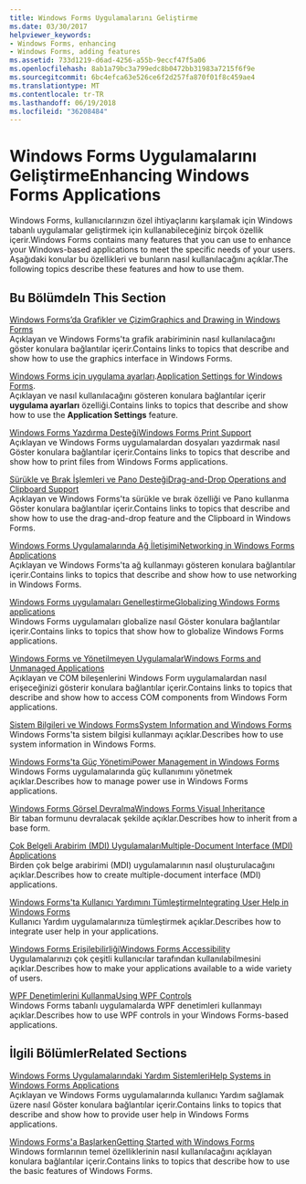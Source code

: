```yaml
---
title: Windows Forms Uygulamalarını Geliştirme
ms.date: 03/30/2017
helpviewer_keywords:
- Windows Forms, enhancing
- Windows Forms, adding features
ms.assetid: 733d1219-d6ad-4256-a55b-9eccf47f5a06
ms.openlocfilehash: 8ab1a79bc3a799edc8b0472bb31983a7215f6f9e
ms.sourcegitcommit: 6bc4efca63e526ce6f2d257fa870f01f8c459ae4
ms.translationtype: MT
ms.contentlocale: tr-TR
ms.lasthandoff: 06/19/2018
ms.locfileid: "36208484"
---
```

# <a name="enhancing-windows-forms-applications"></a><span data-ttu-id="8d021-102">Windows Forms Uygulamalarını Geliştirme</span><span class="sxs-lookup"><span data-stu-id="8d021-102">Enhancing Windows Forms Applications</span></span>
<span data-ttu-id="8d021-103">Windows Forms, kullanıcılarınızın özel ihtiyaçlarını karşılamak için Windows tabanlı uygulamalar geliştirmek için kullanabileceğiniz birçok özellik içerir.</span><span class="sxs-lookup"><span data-stu-id="8d021-103">Windows Forms contains many features that you can use to enhance your Windows-based applications to meet the specific needs of your users.</span></span> <span data-ttu-id="8d021-104">Aşağıdaki konular bu özellikleri ve bunların nasıl kullanılacağını açıklar.</span><span class="sxs-lookup"><span data-stu-id="8d021-104">The following topics describe these features and how to use them.</span></span>  
  
## <a name="in-this-section"></a><span data-ttu-id="8d021-105">Bu Bölümde</span><span class="sxs-lookup"><span data-stu-id="8d021-105">In This Section</span></span>  
 [<span data-ttu-id="8d021-106">Windows Forms’da Grafikler ve Çizim</span><span class="sxs-lookup"><span data-stu-id="8d021-106">Graphics and Drawing in Windows Forms</span></span>](../../../../docs/framework/winforms/advanced/graphics-and-drawing-in-windows-forms.md)  
 <span data-ttu-id="8d021-107">Açıklayan ve Windows Forms'ta grafik arabiriminin nasıl kullanılacağını göster konulara bağlantılar içerir.</span><span class="sxs-lookup"><span data-stu-id="8d021-107">Contains links to topics that describe and show how to use the graphics interface in Windows Forms.</span></span>  
  
 <span data-ttu-id="8d021-108">[Windows Forms için uygulama ayarları](../../../../docs/framework/winforms/advanced/application-settings-for-windows-forms.md).</span><span class="sxs-lookup"><span data-stu-id="8d021-108">[Application Settings for Windows Forms](../../../../docs/framework/winforms/advanced/application-settings-for-windows-forms.md).</span></span>  
 <span data-ttu-id="8d021-109">Açıklayan ve nasıl kullanılacağını gösteren konulara bağlantılar içerir **uygulama ayarları** özelliği.</span><span class="sxs-lookup"><span data-stu-id="8d021-109">Contains links to topics that describe and show how to use the **Application Settings** feature.</span></span>  
  
 [<span data-ttu-id="8d021-110">Windows Forms Yazdırma Desteği</span><span class="sxs-lookup"><span data-stu-id="8d021-110">Windows Forms Print Support</span></span>](../../../../docs/framework/winforms/advanced/windows-forms-print-support.md)  
 <span data-ttu-id="8d021-111">Açıklayan ve Windows Forms uygulamalardan dosyaları yazdırmak nasıl Göster konulara bağlantılar içerir.</span><span class="sxs-lookup"><span data-stu-id="8d021-111">Contains links to topics that describe and show how to print files from Windows Forms applications.</span></span>  
  
 [<span data-ttu-id="8d021-112">Sürükle ve Bırak İşlemleri ve Pano Desteği</span><span class="sxs-lookup"><span data-stu-id="8d021-112">Drag-and-Drop Operations and Clipboard Support</span></span>](../../../../docs/framework/winforms/advanced/drag-and-drop-operations-and-clipboard-support.md)  
 <span data-ttu-id="8d021-113">Açıklayan ve Windows Forms'ta sürükle ve bırak özelliği ve Pano kullanma Göster konulara bağlantılar içerir.</span><span class="sxs-lookup"><span data-stu-id="8d021-113">Contains links to topics that describe and show how to use the drag-and-drop feature and the Clipboard in Windows Forms.</span></span>  
  
 [<span data-ttu-id="8d021-114">Windows Forms Uygulamalarında Ağ İletişimi</span><span class="sxs-lookup"><span data-stu-id="8d021-114">Networking in Windows Forms Applications</span></span>](../../../../docs/framework/winforms/advanced/networking-in-windows-forms-applications.md)  
 <span data-ttu-id="8d021-115">Açıklayan ve Windows Forms'ta ağ kullanmayı gösteren konulara bağlantılar içerir.</span><span class="sxs-lookup"><span data-stu-id="8d021-115">Contains links to topics that describe and show how to use networking in Windows Forms.</span></span>  
  
 [<span data-ttu-id="8d021-116">Windows Forms uygulamaları Genelleştirme</span><span class="sxs-lookup"><span data-stu-id="8d021-116">Globalizing Windows Forms applications</span></span>](../../../../docs/framework/winforms/advanced/globalizing-windows-forms.md)  
 <span data-ttu-id="8d021-117">Windows Forms uygulamaları globalize nasıl Göster konulara bağlantılar içerir.</span><span class="sxs-lookup"><span data-stu-id="8d021-117">Contains links to topics that show how to globalize Windows Forms applications.</span></span>  
  
 [<span data-ttu-id="8d021-118">Windows Forms ve Yönetilmeyen Uygulamalar</span><span class="sxs-lookup"><span data-stu-id="8d021-118">Windows Forms and Unmanaged Applications</span></span>](../../../../docs/framework/winforms/advanced/windows-forms-and-unmanaged-applications.md)  
 <span data-ttu-id="8d021-119">Açıklayan ve COM bileşenlerini Windows Form uygulamalardan nasıl erişeceğinizi gösterir konulara bağlantılar içerir.</span><span class="sxs-lookup"><span data-stu-id="8d021-119">Contains links to topics that describe and show how to access COM components from Windows Form applications.</span></span>  
  
 [<span data-ttu-id="8d021-120">Sistem Bilgileri ve Windows Forms</span><span class="sxs-lookup"><span data-stu-id="8d021-120">System Information and Windows Forms</span></span>](../../../../docs/framework/winforms/advanced/system-information-and-windows-forms.md)  
 <span data-ttu-id="8d021-121">Windows Forms'ta sistem bilgisi kullanmayı açıklar.</span><span class="sxs-lookup"><span data-stu-id="8d021-121">Describes how to use system information in Windows Forms.</span></span>  
  
 [<span data-ttu-id="8d021-122">Windows Forms'ta Güç Yönetimi</span><span class="sxs-lookup"><span data-stu-id="8d021-122">Power Management in Windows Forms</span></span>](../../../../docs/framework/winforms/advanced/power-management-in-windows-forms.md)  
 <span data-ttu-id="8d021-123">Windows Forms uygulamalarında güç kullanımını yönetmek açıklar.</span><span class="sxs-lookup"><span data-stu-id="8d021-123">Describes how to manage power use in Windows Forms applications.</span></span>  
  
 [<span data-ttu-id="8d021-124">Windows Forms Görsel Devralma</span><span class="sxs-lookup"><span data-stu-id="8d021-124">Windows Forms Visual Inheritance</span></span>](../../../../docs/framework/winforms/advanced/windows-forms-visual-inheritance.md)  
 <span data-ttu-id="8d021-125">Bir taban formunu devralacak şekilde açıklar.</span><span class="sxs-lookup"><span data-stu-id="8d021-125">Describes how to inherit from a base form.</span></span>  
  
 [<span data-ttu-id="8d021-126">Çok Belgeli Arabirim (MDI) Uygulamaları</span><span class="sxs-lookup"><span data-stu-id="8d021-126">Multiple-Document Interface (MDI) Applications</span></span>](../../../../docs/framework/winforms/advanced/multiple-document-interface-mdi-applications.md)  
 <span data-ttu-id="8d021-127">Birden çok belge arabirimi (MDI) uygulamalarının nasıl oluşturulacağını açıklar.</span><span class="sxs-lookup"><span data-stu-id="8d021-127">Describes how to create multiple-document interface (MDI) applications.</span></span>  
  
 [<span data-ttu-id="8d021-128">Windows Forms'ta Kullanıcı Yardımını Tümleştirme</span><span class="sxs-lookup"><span data-stu-id="8d021-128">Integrating User Help in Windows Forms</span></span>](../../../../docs/framework/winforms/advanced/integrating-user-help-in-windows-forms.md)  
 <span data-ttu-id="8d021-129">Kullanıcı Yardım uygulamalarınıza tümleştirmek açıklar.</span><span class="sxs-lookup"><span data-stu-id="8d021-129">Describes how to integrate user help in your applications.</span></span>  
  
 [<span data-ttu-id="8d021-130">Windows Forms Erişilebilirliği</span><span class="sxs-lookup"><span data-stu-id="8d021-130">Windows Forms Accessibility</span></span>](../../../../docs/framework/winforms/advanced/windows-forms-accessibility.md)  
 <span data-ttu-id="8d021-131">Uygulamalarınızı çok çeşitli kullanıcılar tarafından kullanılabilmesini açıklar.</span><span class="sxs-lookup"><span data-stu-id="8d021-131">Describes how to make your applications available to a wide variety of users.</span></span>  
  
 [<span data-ttu-id="8d021-132">WPF Denetimlerini Kullanma</span><span class="sxs-lookup"><span data-stu-id="8d021-132">Using WPF Controls</span></span>](../../../../docs/framework/winforms/advanced/using-wpf-controls.md)  
 <span data-ttu-id="8d021-133">Windows Forms tabanlı uygulamalarda WPF denetimleri kullanmayı açıklar.</span><span class="sxs-lookup"><span data-stu-id="8d021-133">Describes how to use WPF controls in your Windows Forms-based applications.</span></span>  
  
## <a name="related-sections"></a><span data-ttu-id="8d021-134">İlgili Bölümler</span><span class="sxs-lookup"><span data-stu-id="8d021-134">Related Sections</span></span>  
 [<span data-ttu-id="8d021-135">Windows Forms Uygulamalarındaki Yardım Sistemleri</span><span class="sxs-lookup"><span data-stu-id="8d021-135">Help Systems in Windows Forms Applications</span></span>](../../../../docs/framework/winforms/advanced/help-systems-in-windows-forms-applications.md)  
 <span data-ttu-id="8d021-136">Açıklayan ve Windows Forms uygulamalarında kullanıcı Yardım sağlamak üzere nasıl Göster konulara bağlantılar içerir.</span><span class="sxs-lookup"><span data-stu-id="8d021-136">Contains links to topics that describe and show how to provide user help in Windows Forms applications.</span></span>  
  
 [<span data-ttu-id="8d021-137">Windows Forms'a Başlarken</span><span class="sxs-lookup"><span data-stu-id="8d021-137">Getting Started with Windows Forms</span></span>](../../../../docs/framework/winforms/getting-started-with-windows-forms.md)  
 <span data-ttu-id="8d021-138">Windows formlarının temel özelliklerinin nasıl kullanılacağını açıklayan konulara bağlantılar içerir.</span><span class="sxs-lookup"><span data-stu-id="8d021-138">Contains links to topics that describe how to use the basic features of Windows Forms.</span></span>
